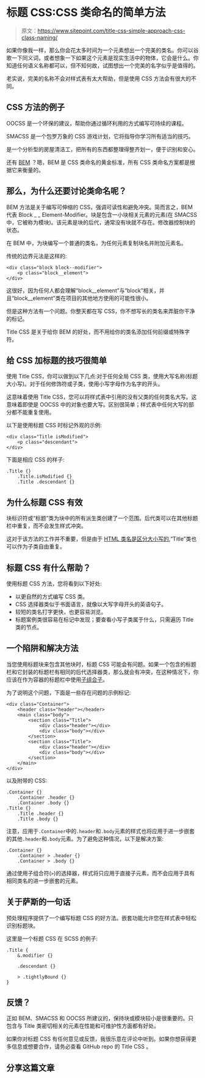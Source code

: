 # 标题 CSS:CSS 类命名的简单方法

> 原文：<https://www.sitepoint.com/title-css-simple-approach-css-class-naming/>

如果你像我一样，那么你会花太多时间为一个元素想出一个完美的类名。你可以谷歌一下同义词，或者想象一下如果这个元素是现实生活中的物体，它会是什么。你知道任何语义名称都可以，但不知何故，试图想出一个完美的名字似乎是值得的。

老实说，完美的名称不会对样式表有太大帮助，但是使用 CSS 方法会有很大的不同。

## CSS 方法的例子

OOCSS 是一个环保的建议，帮助你通过循环利用的方式编写可持续的课程。

SMACSS 是一个包罗万象的 CSS 游戏计划，它将指导你学习所有适当的技巧。

是一个分析型的房屋清洁工，把所有的东西都整理得整齐划一，便于识别和安心。

还有 [BEM](http://bem.info/method/) ？嗯，BEM 是 CSS 类命名的黄金标准，所有 CSS 类命名方案都是根据它来衡量的。

## 那么，为什么还要讨论类命名呢？

BEM 方法是关于编写可伸缩的 CSS，强调可读性和避免冲突。简而言之，BEM 代表 Block _ _ Element-Modifier。块是包含一小块相关元素的元素(在 SMACSS 中，它被称为模块)。该元素是块的后代，通常没有块就不存在。修改器控制块的状态。

在 BEM 中，为块编写一个普通的类名，为任何元素复制块名并附加元素名。

传统的边界元法是这样的:

```
<div class="block block--modifier">
    <p class="block__element">
</div>
```

这很好，因为任何人都会理解“block__element”与“block”相关，并且“block__element”类在项目的其他地方使用的可能性很小。

但是这种方法有一个问题。你整天都在写 CSS，你不想写长的类名来弄脏你干净的标记。

Title CSS 是关于给你 BEM 的好处，而不用给你的类名添加任何前缀或特殊字符。

## 给 CSS 加标题的技巧很简单

使用 Title CSS，你可以做到以下几点:对于任何全局 CSS 类，使用大写名称(标题大小写)。对于任何修饰符或子类，使用小写字母作为名字的开头。

这意味着使用 Title CSS，您可以将样式表中引用的没有父类的任何类名大写。这意味着即使是 OOCSS 中的对象也要大写。区别很简单；样式表中任何大写的部分都不能重复使用。

以下是使用标题 CSS 时标记外观的示例:

```
<div class="Title isModified">
    <p class="descendant">
</div>
```

下面是相应 CSS 的样子:

```
.Title {}
    .Title.isModified {}
    .Title .descendant {}
```

## 为什么标题 CSS 有效

块标识符或“标题”类为块中的所有派生类创建了一个范围。后代类可以在其他标题栏中重复，而不会发生样式冲突。

这对于该方法的工作并不重要，但是由于 [HTML 类名是区分大小写的](http://dbaron.org/css/test/casesens),“Title”类也可以作为子类自由重复。

## 标题 CSS 有什么帮助？

使用标题 CSS 方法，您将看到以下好处:

*   以更自然的方式编写 CSS 类。
*   CSS 选择器类似于书面语言，就像以大写字母开头的英语句子。
*   较短的类名打字更快，也更容易浏览。
*   标题案例类很容易在标记中发现；要查看小写子类属于什么，只需遍历 Title 类的节点。

## 一个陷阱和解决方法

当您使用标题块来包含其他块时，标题 CSS 可能会有问题。如果一个包含的标题栏和它封装的标题栏有相同的后代选择器类，那么就会有冲突，在这种情况下，你应该在作为容器的标题栏中使用[子组合子](https://www.w3.org/TR/CSS21/selector.html#child-selectors)。

为了说明这个问题，下面是一些存在问题的示例标记:

```
<div class="Container">
    <header class="header"></header>
    <main class="body">
        <section class="Title">
            <div class="header"></div>
            <div class="body"></div>
        </section>
        <section class="Title">
            <div class="header"></div>
            <div class="body"></div>
        </section>
    </main>
</div>
```

以及附带的 CSS:

```
.Container {}
    .Container .header {}
    .Container .body {}
.Title {}
    .Title .header {}
    .Title .body {}
```

注意，应用于`.Container`中的`.header`和`.body`元素的样式也将应用于进一步嵌套的其他`.header`和`.body`元素。为了避免这种情况，以下是解决方案:

```
.Container {}
    .Container > .header {}
    .Container > .body {}
```

通过使用子组合符(`>`)的选择器，样式将只应用于直接子元素，而不会应用于具有相同类名的进一步嵌套的元素。

## 关于萨斯的一句话

预处理程序提供了一个编写标题 CSS 的好方法。嵌套功能允许您在样式表中轻松识别标题块。

这里是一个标题 CSS 在 SCSS 的例子:

```
.Title {
    &.modifier {}

    .descendant {}

    > .tightlyBound {}
}
```

## 反馈？

正如 BEM、SMACSS 和 OOCSS 所建议的，保持块或模块较小是很重要的。只包含与 Title 类密切相关的元素在性能和可维护性方面都有好处。

如果你对标题 CSS 有任何意见或反馈，我很乐意在评论中听到。如果你想获得更多信息或想要合作，请务必查看 GitHub repo 的 Title CSS 。

## 分享这篇文章